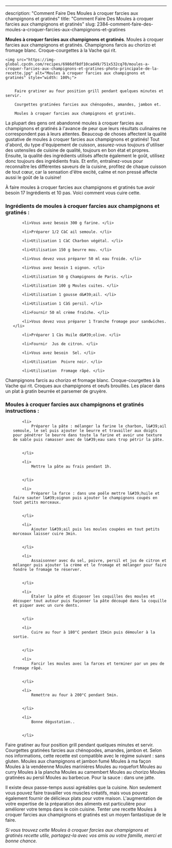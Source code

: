 ---
description: "Comment Faire Des Moules à croquer farcies aux champignons et gratinés"
title: "Comment Faire Des Moules à croquer farcies aux champignons et gratinés"
slug: 2384-comment-faire-des-moules-a-croquer-farcies-aux-champignons-et-gratines

<p>
	<strong>Moules à croquer farcies aux champignons et gratinés</strong>. 
	Moules à croquer farcies aux champignons et gratinés. Champignons farcis au chorizo et fromage blanc. Croque-courgettes à la Vache qui rit.
</p>
<p>
	
	<img src="https://img-global.cpcdn.com/recipes/6986df8df10cad49/751x532cq70/moules-a-croquer-farcies-aux-champignons-et-gratines-photo-principale-de-la-recette.jpg" alt="Moules à croquer farcies aux champignons et gratinés" style="width: 100%;">
	
	
		Faire gratiner au four position grill pendant quelques minutes et servir.
	
		Courgettes gratinées farcies aux chénopodes, amandes, jambon et.
	
		Moules à croquer farcies aux champignons et gratinés.
	
</p>

La plupart des gens ont abandonné moules à croquer farcies aux champignons et gratinés à l'avance de peur que leurs résultats culinaires ne correspondent pas à leurs attentes. Beaucoup de choses affectent la qualité gustative de moules à croquer farcies aux champignons et gratinés! Tout d'abord, du type d'équipement de cuisson, assurez-vous toujours d'utiliser des ustensiles de cuisine de qualité, toujours en bon état et propres. Ensuite, la qualité des ingrédients utilisés affecte également le goût, utilisez donc toujours des ingrédients frais. Et enfin, entraînez-vous pour reconnaître les différentes saveurs de la cuisine, profitez de chaque cuisson de tout cœur, car la sensation d'être excité, calme et non pressé affecte aussi le goût de la cuisine!

<!--inarticleads1-->

À faire moules à croquer farcies aux champignons et gratinés tue avoir besoin 17 Ingrédients et 10 pas. Voici comment vous cuire cette.

<h3>Ingrédients de moules à croquer farcies aux champignons et gratinés :</h3>

<ol>
	
		<li>Vous avez besoin 300 g farine. </li>
	
		<li>Préparer 1/2 CàC ail semoule. </li>
	
		<li>Utilisation 1 CàC Charbon végétal. </li>
	
		<li>Utilisation 150 g beurre mou. </li>
	
		<li>Vous devez vous préparer 50 ml eau froide. </li>
	
		<li>Vous avez besoin 1 oignon. </li>
	
		<li>Utilisation 50 g Champignons de Paris. </li>
	
		<li>Utilisation 100 g Moules cuites. </li>
	
		<li>Utilisation 1 gousse d&#39;ail. </li>
	
		<li>Utilisation 1 CàS persil. </li>
	
		<li>Fournir 50 ml crème fraîche. </li>
	
		<li>Vous devez vous préparer 1 Tranche fromage pour sandwiches. </li>
	
		<li>Préparer 1 Càs Huile d&#39;olive. </li>
	
		<li>Fournir  Jus de citron. </li>
	
		<li>Vous avez besoin  Sel. </li>
	
		<li>Utilisation  Poivre noir. </li>
	
		<li>Utilisation  Fromage râpé. </li>
	
</ol>

Champignons farcis au chorizo et fromage blanc. Croque-courgettes à la Vache qui rit. Croques aux champignons et oeufs brouillés. Les placer dans un plat à gratin beurrée et parsemer de gruyère. 

<!--inarticleads2-->

<h3>Moules à croquer farcies aux champignons et gratinés instructions :</h3>

<ol>
	
		<li>
			Préparer la pâte : mélanger la farine le charbon, l&#39;ail semoule, le sel puis ajouter le beurre et travailler aux doigts pour pénétrer le beurre dans toute la farine et avoir une texture de sable puis ramasser avec de l&#39;eau sans trop pétrir la pâte.
			
			
		</li>
	
		<li>
			Mettre la pâte au frais pendant 1h.
			
			
		</li>
	
		<li>
			Préparer la farce : dans une poêle mettre l&#39;huile et faire sauter l&#39;oignon puis ajouter le champignons coupés en tout petits morceaux.
			
			
		</li>
	
		<li>
			Ajouter l&#39;ail puis les moules coupées en tout petits morceaux laisser cuire 3min.
			
			
		</li>
	
		<li>
			Assaisonner avec du sel, poivre, persil et jus de citron et mélanger puis ajouter la crème et le fromage et mélanger pour faire fondre le fromage te réserver.
			
			
		</li>
	
		<li>
			Étaler la pâte et disposer les coquilles des moules et découper tout autour puis façonner la pâte découpé dans la coquille et piquer avec un cure dents.
			
			
		</li>
	
		<li>
			Cuire au four à 180°C pendant 15min puis démouler à la sortie.
			
			
		</li>
	
		<li>
			Farcir les moules avec la farces et terminer par un peu de fromage râpé.
			
			
		</li>
	
		<li>
			Remettre au four à 200°C pendant 5min.
			
			
		</li>
	
		<li>
			Bonne dégustation..
			
			
		</li>
	
</ol>

Faire gratiner au four position grill pendant quelques minutes et servir. Courgettes gratinées farcies aux chénopodes, amandes, jambon et. Selon nos informations, cette recette est compatible avec le régime suivant : sans gluten. Moules aux champignons et jambon fumé Moules à ma façon Moules à la vendéenne Moules marinières Moules au roquefort Moules au curry Moules à la plancha Moules au camembert Moules au chorizo Moules gratinées au persil Moules au barbecue. Pour la sauce : dans une jatte. 

<!--inarticleads1-->

<p>
Il existe deux passe-temps aussi agréables que la cuisine. Non seulement vous pouvez faire travailler vos muscles créatifs, mais vous pouvez également fournir de délicieux plats pour votre maison. L'augmentation de votre expertise de la préparation des aliments est particulière pour améliorer votre temps dans le coin cuisine. Tenter une recette Moules à croquer farcies aux champignons et gratinés est un moyen fantastique de le faire.
</p>

<p>
<i>Si vous trouvez cette Moules à croquer farcies aux champignons et gratinés recette utile, partagez-la avec vos amis ou votre famille, merci et bonne chance.</i>
</p>
